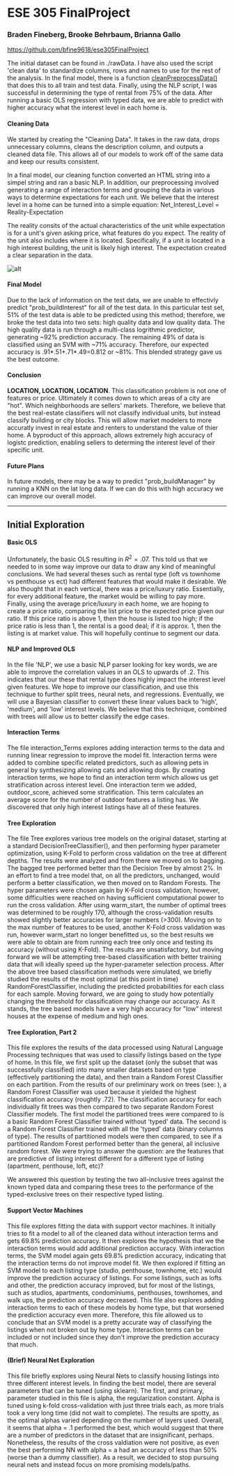 # ESE 305 FinalProject
### Braden Fineberg, Brooke Behrbaum, Brianna Gallo
https://github.com/bfine9618/ese305FinalProject

The initial dataset can be found in ./rawData. I have also used the script 'clean data' to standardize columns, rows and names to use for the rest of the analysis. In the final model, there is a function [cleanPreprocessData()]('https://github.com/bfine9618/ese305FinalProject/blob/master/FINAL%20SCRIPT/Complete%20Script.ipynb') that does this to all train and test data. Finally, using the NLP script, I was successful in determining the type of rental from 75% of the data. After running a basic OLS regression with typed data, we are able to predict with higher accuracy what the interest level in each home is. 

#### Cleaning Data
We started by creating the "Cleaning Data". It takes in the raw data, drops unnecessary columns, cleans the description column, and outputs a cleaned data file. This allows all of our models to work off of the same data and keep our results consistent.

In a final model, our cleaning function converted an HTML string into a simpel string and ran a basic NLP. In addition, our preprocessing involved generating a range of interaction terms and grouping the data in various ways to determine expectations for each unit. We believe that the interest level in a home can be turned into a simple equation: Net_Interest_Level = Reality-Expectation

The reality consits of the actual characteristics of the unit while expectation is for a unit's given asking price, what features do you expect. The reality of the unit also includes where it is located. Specifically, if a unit is located in a high interest building, the unit is likely high interest. The expectation created a clear separation in the data. 

![alt](https://github.com/bfine9618/ese305FinalProject/blob/master/interestLevel.png)


#### Final Model

Due to the lack of information on the test data, we are unable to effectivly predict "prob_buildInterest" for all of the test data. In this particular test set, 51% of the test data is able to be predicted using this method; therefore, we broke the test data into two sets: high quality data and low quality data. The high quality data is run through a multi-class logrithmic predictor, generating ~92% prediction accuracy. The remaining 49% of data is classified using an SVM with ~71% accuracy. Therefore, our expected accuracy is .91*.51+.71*.49=0.812 or ~81%. This blended strategy gave us the best outcome. 

#### Conclusion

**LOCATION, LOCATION, LOCATION**. This classification problem is not one of features or price. Ultimately it comes down to which areas of a city are "hot". Which neighborhoods are sellers' markets. Therefore, we believe that the best real-estate classifiers will not classify individual units, but instead classify building or city blocks. This will allow market modelers to more accuratly invest in real estate and renters to understand the value of thier home. A byproduct of this approach, allows extremely high accuracy of logistc prediction, enabling sellers to determing the interest level of their specific unit. 

#### Future Plans
In future models, there may be a way to predict "prob_buildManager" by running a KNN on the lat long data. If we can do this with high accuracy we can improve our overall model. 

____


## Initial Exploration

#### Basic OLS
Unfortunately, the basic OLS resulting in $R^2=.07$. This told us that we needed to in some way improve our data to draw any kind of meaningful conclusions. We had several theses such as rental type (loft vs townhome vs penthouse vs ect) had different features that would make it desirable. We also thought that in each vertical, there was a price/luxury ratio. Essentially, for every additional feature, the market would be willing to pay more. Finally, using the average price/luxury in each home, we are hoping to create a price ratio, comparing the list price to the expected price given our ratio. If this price ratio is above 1, then the house is listed too high; if the price ratio is less than 1, the rental is a good deal; if it is approx. 1, then the listing is at market value. This will hopefully continue to segment our data. 

####  NLP and Improved OLS
In the file 'NLP', we use a basic NLP parser looking for key words, we are able to improve the correlation values in an OLS to upwards of .2. This indicates that our these that rental type does highly impact the interest level given features. We hope to improve our classification, and use this technique to further split trees, neural nets, and regressions. Eventually, we will use a Bayesian classifier to convert these linear values back to 'high', 'medium', and 'low' interest levels. We believe that this technique, combined with trees will allow us to better classify the edge cases. 


#### Interaction Terms
The file interaction_Terms explores adding interaction terms to the data and running linear regression to improve the model fit.  Interaction terms were added to combine specific related predictors, such as allowing pets in general by synthesizing allowing cats and allowing dogs.  By creating interaction terms, we hope to find an interaction term which allows us get stratification across interest level.  One interaction term we added, outdoor_score, achieved some stratification.  This term calculates an average score for the number of outdoor features a listing has.  We discovered that only high interest listings have all of these features.


#### Tree Exploration
The file Tree explores various tree models on the original dataset, starting at a standard DecisionTreeClassifier(), and then performing hyper parameter optimization, using K-Fold to perform cross validation on the tree at different depths. The results were analyzed and from there we moved on to bagging. The bagged tree performed better than the Decision Tree by almost 2%. In an effort to find a tree model that, on all the predictors, unchanged, would perform a better classification, we then moved on to Random Forests. The hyper parameters were chosen again by K-Fold cross validation; however, some difficulties were reached on having sufficient computational power to run the cross validation. After using warm_start, the number of optimal trees was determined to be roughly 170, although the cross-validation results showed slightly better accuracies for larger numbers (>300). Moving on to the max number of features to be used, another K-Fold cross validation was run, however warm_start no longer benefitted us, so the best results we were able to obtain are from running each tree only once and testing its accuracy (without using K-Fold). The results are unsatisfactory, but moving forward we will be attempting tree-based classification with better training data that will ideally speed up the hyper-parameter selection process. After the above tree based classification methods were simulated, we briefly studied the results of the most optimal (at this point in time) RandomForestClassifier, including the predicted probabilities for each class for each sample. Moving forward, we are going to study how potentially changing the threshold for classification may change our accuracy. As it stands, the tree based models have a very high accuracy for "low" interest houses at the expense of medium and high ones.


#### Tree Exploration, Part 2

This file explores the results of the data processed using Natural Language Processing techniques that was used to classify listings based on the type of home. In this file, we first split up the dataset (only the subset that was successfully classified) into many smaller datasets based on type (effectively partitioning the data), and then train a Random Forest Classifier on each partition. From the results of our preliminary work on trees (see: ), a Random Forest Classifier was used because it yielded the highest classification accuracy (roughtly .72). The classification accuracy for each individually fit trees was then compared to two separate Random Forest Classifier models. The first model the partitioned trees were compared to is a basic Random Forest Classifier trained without 'typed' data. The second is a Random Forest Classifier trained with all the 'typed' data (binary columns of type). The results of partitioned models were then compared, to see if a partitioned Random Forest performed better than the general, all inclusive random forest. We were trying to answer the question: are the features that are predictive of listing interest different for a different type of listing (apartment, penthouse, loft, etc)?

We answered this question by testing the two all-inclusive trees against the known typed data and comparing these trees to the performance of the typed-exclusive trees on their respective typed listing.

#### Support Vector Machines

This file explores fitting the data with support vector machines.  It initially tries to fit a model to all of the cleaned data without interaction terms and gets 69.8% prediction accuracy.  It then explores the hypothesis that we the interaction terms would add additional prediction accuracy.  With interaction terms, the SVM model again gets 69.8% prediction accuracy, indicating that the interaction terms do not improve model fit.  We then explored if fitting an SVM model to each listing type (studio, penthouse, townhome, etc.) would improve the prediction accuracy of listings.  For some listings, such as lofts and other, the prediction accuracy improved, but for most of the listings, such as studios, apartments, condominiums, penthouses, townhomes, and walk ups, the prediction accuracy decreased.  This file also explores adding interaction terms to each of these models by home type, but that worsened the prediction accuracy even more.  Therefore, this file allowed us to conclude that an SVM model is a pretty accurate way of classifying the listings when not broken out by home type.  Interaction terms can be included or not included since they don't improve the prediction accuracy that much.

#### (Brief) Neural Net Exploration

This file briefly explores using Neural Nets to classify housing listings into three different interest levels. In finding the best model, there are several parameters that can be tuned (using sklearn). The first, and primary, parameter studied in this file is alpha, the regularization constant. Alpha is tuned using k-fold cross-validation with just three trials each, as more trials took a very long time (did not wait to complete). The results are spotty, as the optimal alphas varied depending on the number of layers used. Overall, it seems that alpha = .1 performed the best, which would suggest that there are a number of predictors in the dataset that are insignificant, perhaps. Nonetheless, the results of the cross valdiation were not positive, as even the best performing NN with alpha = a had an accuracy of less than 50% (worse than a dummy classifier). As a result, we decided to stop pursuing neural nets and instead focus on more promising models/paths.